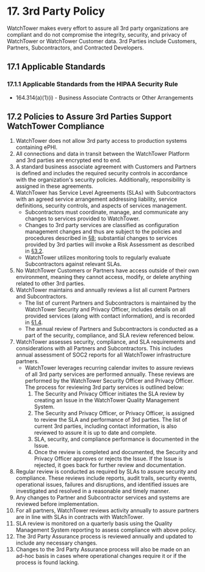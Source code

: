 # 17. 3rd Party Policy

WatchTower makes every effort to assure all 3rd party organizations are compliant and do not compromise the integrity, security, and privacy of WatchTower or WatchTower Customer data. 3rd Parties include Customers, Partners, Subcontractors, and Contracted Developers.

## 17.1 Applicable Standards

### 17.1.1 Applicable Standards from the HIPAA Security Rule

* 164.314(a)(1)(i) - Business Associate Contracts or Other Arrangements

## 17.2 Policies to Assure 3rd Parties Support WatchTower Compliance

1. WatchTower does not allow 3rd party access to production systems containing ePHI.
2. All connections and data in transit between the WatchTower Platform and 3rd parties are encrypted end to end.
3. A standard business associate agreement with Customers and Partners is defined and includes the required security controls in accordance with the organization's security policies. Additionally, responsibility is assigned in these agreements.
4. WatchTower has Service Level Agreements (SLAs) with Subcontractors with an agreed service arrangement addressing liability, service definitions, security controls, and aspects of services management.
   * Subcontractors must coordinate, manage, and communicate any changes to services provided to WatchTower.
   * Changes to 3rd party services are classified as configuration management changes and thus are subject to the policies and procedures described in [§8](#8.-configuration-management-policy); substantial changes to services provided by 3rd parties will invoke a Risk Assessment as described in [§3.2](#3.2-risk-management-policies).
   * WatchTower utilizes monitoring tools to regularly evaluate Subcontractors against relevant SLAs.
5. No WatchTower Customers or Partners have access outside of their own environment, meaning they cannot access, modify, or delete anything related to other 3rd parties.
6. WatchTower maintains and annually reviews a list all current Partners and Subcontractors.
   * The list of current Partners and Subcontractors is maintained by the WatchTower Security and Privacy Officer, includes details on all provided services (along with contact information), and is recorded in [§1.4](#1.4-WatchTower-organizational-concepts).
   * The annual review of Partners and Subcontractors is conducted as a part of the security, compliance, and SLA review referenced below.
8. WatchTower assesses security, compliance, and SLA requirements and considerations with all Partners and Subcontractors. This includes annual assessment of SOC2 reports for all WatchTower infrastructure partners.
   * WatchTower leverages recurring calendar invites to assure reviews of all 3rd party services are performed annually. These reviews are performed by the WatchTower Security Officer and Privacy Officer. The process for reviewing 3rd party services is outlined below:
     1. The Security and Privacy Officer initiates the SLA review by creating an Issue in the WatchTower Quality Management System.
     2. The Security and Privacy Officer, or Privacy Officer, is assigned to review the SLA and performance of 3rd parties. The list of current 3rd parties, including contact information, is also reviewed to assure it is up to date and complete.
     3. SLA, security, and compliance performance is documented in the Issue.
     4. Once the review is completed and documented, the Security and Privacy Officer approves or rejects the Issue. If the Issue is rejected, it goes back for further review and documentation.
9. Regular review is conducted as required by SLAs to assure security and compliance. These reviews include reports, audit trails, security events, operational issues, failures and disruptions, and identified issues are investigated and resolved in a reasonable and timely manner.
10. Any changes to Partner and Subcontractor services and systems are reviewed before implementation.
11. For all partners, WatchTower reviews activity annually to assure partners are in line with SLAs in contracts with WatchTower.
12. SLA review is monitored on a quarterly basis using the Quality Management System reporting to assess compliance with above policy.
13. The 3rd Party Assurance process is reviewed annually and updated to include any necessary changes.
14. Changes to the 3rd Party Assurance process will also be made on an ad-hoc basis in cases where operational changes require it or if the process is found lacking. 
